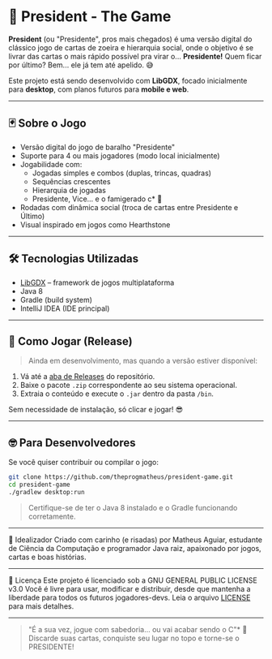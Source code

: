 # 👑 President - The Game

**President** (ou "Presidente", pros mais chegados) é uma versão digital do clássico jogo de cartas de zoeira e hierarquia social, onde o objetivo é se livrar das cartas o mais rápido possível pra virar o... **Presidente!** Quem ficar por último? Bem... ele já tem até apelido. 😅

Este projeto está sendo desenvolvido com **LibGDX**, focado inicialmente para **desktop**, com planos futuros para **mobile e web**.

---

## 🃏 Sobre o Jogo

- Versão digital do jogo de baralho "Presidente"
- Suporte para 4 ou mais jogadores (modo local inicialmente)
- Jogabilidade com:
    - Jogadas simples e combos (duplas, trincas, quadras)
    - Sequências crescentes
    - Hierarquia de jogadas
    - Presidente, Vice... e o famigerado c* 😬
- Rodadas com dinâmica social (troca de cartas entre Presidente e Último)
- Visual inspirado em jogos como Hearthstone

---

## 🛠️ Tecnologias Utilizadas

- [LibGDX](https://libgdx.com/) – framework de jogos multiplataforma
- Java 8
- Gradle (build system)
- IntelliJ IDEA (IDE principal)

---

## 🚀 Como Jogar (Release)

> Ainda em desenvolvimento, mas quando a versão estiver disponível:

1. Vá até a [aba de Releases](https://github.com/theprogmatheus/president-game/releases) do repositório.
2. Baixe o pacote `.zip` correspondente ao seu sistema operacional.
3. Extraia o conteúdo e execute o `.jar` dentro da pasta `/bin`.

Sem necessidade de instalação, só clicar e jogar! 😎

---

## 🤓 Para Desenvolvedores

Se você quiser contribuir ou compilar o jogo:

```bash
git clone https://github.com/theprogmatheus/president-game.git
cd president-game
./gradlew desktop:run
```
> Certifique-se de ter o Java 8 instalado e o Gradle funcionando corretamente.

---

🧠 Idealizador
Criado com carinho (e risadas) por Matheus Aguiar, estudante de Ciência da Computação e programador Java raiz, apaixonado por jogos, cartas e boas histórias.

---

📜 Licença
Este projeto é licenciado sob a GNU GENERAL PUBLIC LICENSE v3.0
Você é livre para usar, modificar e distribuir, desde que mantenha a liberdade para todos os futuros jogadores-devs.
Leia o arquivo [LICENSE](./LICENSE) para mais detalhes.

---

>"É a sua vez, jogue com sabedoria... ou vai acabar sendo o C"* 👀
Discarde suas cartas, conquiste seu lugar no topo e torne-se o PRESIDENTE!

